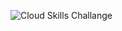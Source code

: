 ![Cloud Skills Challange](https://raw.githubusercontent.com/ms-club-sliit/cloud-skill-challenge/main/assets/img/logo/csc.png)
